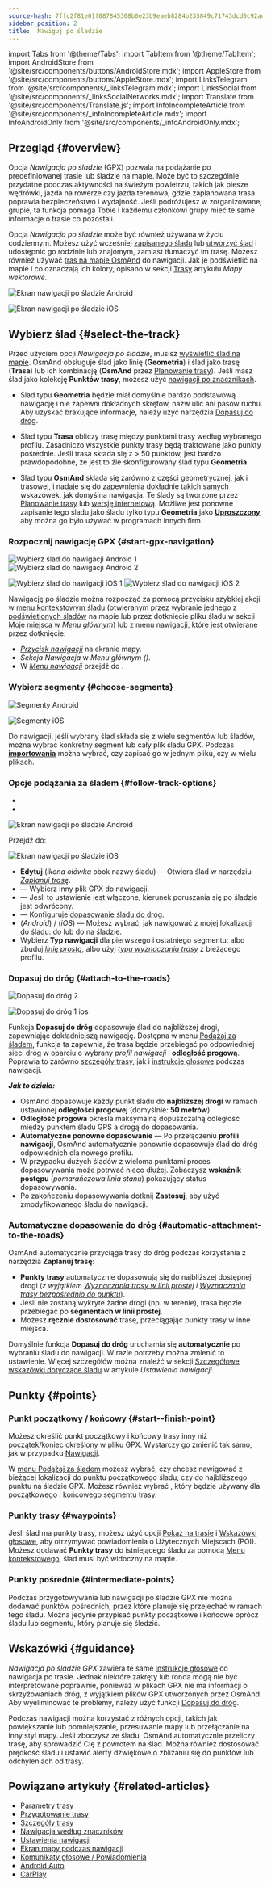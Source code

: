 ```yaml
---
source-hash: 7ffc2f81e01f087845308b0e23b9eaeb8284b235849c71743dcd0c92adb43df9
sidebar_position: 2
title:  Nawiguj po śladzie
---
```

import Tabs from '@theme/Tabs';
import TabItem from '@theme/TabItem';
import AndroidStore from '@site/src/components/buttons/AndroidStore.mdx';
import AppleStore from '@site/src/components/buttons/AppleStore.mdx';
import LinksTelegram from '@site/src/components/_linksTelegram.mdx';
import LinksSocial from '@site/src/components/_linksSocialNetworks.mdx';
import Translate from '@site/src/components/Translate.js';
import InfoIncompleteArticle from '@site/src/components/_infoIncompleteArticle.mdx';
import InfoAndroidOnly from '@site/src/components/_infoAndroidOnly.mdx';



## Przegląd {#overview}

Opcja *Nawigacja po śladzie* (GPX) pozwala na podążanie po predefiniowanej trasie lub śladzie na mapie. Może być to szczególnie przydatne podczas aktywności na świeżym powietrzu, takich jak piesze wędrówki, jazda na rowerze czy jazda terenowa, gdzie zaplanowana trasa poprawia bezpieczeństwo i wydajność. Jeśli podróżujesz w zorganizowanej grupie, ta funkcja pomaga Tobie i każdemu członkowi grupy mieć te same informacje o trasie co pozostali.  

Opcja *Nawigacja po śladzie* może być również używana w życiu codziennym. Możesz użyć wcześniej [zapisanego śladu](../../plugins/trip-recording.md) lub [utworzyć ślad](../../personal/tracks/manage-tracks.md#create-a-track) i udostępnić go rodzinie lub znajomym, zamiast tłumaczyć im trasę. Możesz również używać [tras na mapie OsmAnd](../../../../blog/routes/) do nawigacji. Jak je podświetlić na mapie i co oznaczają ich kolory, opisano w sekcji [Trasy](../../map/vector-maps.md#routes) artykułu *Mapy wektorowe*.  

<Tabs groupId="operating-systems" queryString="current-os">

<TabItem value="android" label="Android">  

![Ekran nawigacji po śladzie Android](@site/static/img/navigation/gpx/navigation_gpx_android.png)

</TabItem>

<TabItem value="ios" label="iOS">

![Ekran nawigacji po śladzie iOS](@site/static/img/navigation/gpx/navigation_gpx_ios.png)

</TabItem>

</Tabs>


## Wybierz ślad {#select-the-track}

Przed użyciem opcji *Nawigacja po śladzie*, musisz [wyświetlić ślad na mapie](../../map/tracks/index.md#display-tracks-on-the-map). OsmAnd obsługuje ślad jako linię (**Geometria**) i ślad jako trasę (**Trasa**) lub ich kombinację (**OsmAnd** przez [Planowanie trasy](../../plan-route/create-route.md)). Jeśli masz ślad jako kolekcję **Punktów trasy**, możesz użyć [nawigacji po znacznikach](./markers-navigation.md).


- Ślad typu **Geometria** będzie miał domyślnie bardzo podstawową nawigację i nie zapewni dokładnych skrętów, nazw ulic ani pasów ruchu. Aby uzyskać brakujące informacje, należy użyć narzędzia [Dopasuj do dróg](#attach-to-the-roads).

- Ślad typu **Trasa** obliczy trasę między punktami trasy według wybranego profilu. Zasadniczo wszystkie punkty trasy będą traktowane jako punkty pośrednie. Jeśli trasa składa się z > 50 punktów, jest bardzo prawdopodobne, że jest to źle skonfigurowany ślad typu **Geometria**.

- Ślad typu **OsmAnd** składa się zarówno z części geometrycznej, jak i trasowej, i nadaje się do zapewnienia dokładnie takich samych wskazówek, jak domyślna nawigacja. Te ślady są tworzone przez [Planowanie trasy](../../plan-route/create-route.md) lub [wersję internetową](../../web/index.md). Możliwe jest ponowne zapisanie tego śladu jako śladu tylko typu **Geometria** jako [**Uproszczony**](../../plan-route/create-route.md#save-route), aby można go było używać w programach innych firm.


### Rozpocznij nawigację GPX {#start-gpx-navigation}

<Tabs groupId="operating-systems" queryString="current-os">

<TabItem value="android" label="Android">  

![Wybierz ślad do nawigacji Android 1](@site/static/img/navigation/gpx/follow_track_andr_1.png) ![Wybierz ślad do nawigacji Android 2](@site/static/img/navigation/gpx/follow_track_andr_2.png)

</TabItem>

<TabItem value="ios" label="iOS">

![Wybierz ślad do nawigacji iOS 1](@site/static/img/navigation/gpx/follow_track_ios_1.png) ![Wybierz ślad do nawigacji iOS 2](@site/static/img/navigation/gpx/follow_track_ios_2.png)

</TabItem>

</Tabs>

Nawigację po śladzie można rozpocząć za pomocą przycisku szybkiej akcji w [menu kontekstowym śladu](../../map/tracks/track-context-menu.md#add-waypoint-to-a-track) (otwieranym przez wybranie jednego z [podświetlonych śladów](./route-navigation.md#history-of-previous-routes) na mapie lub przez dotknięcie pliku śladu w sekcji [Moje miejsca](../../personal/myplaces.md) w *Menu głównym*) lub z menu nawigacji, które jest otwierane przez dotknięcie:

- [*Przycisk nawigacji*](../../widgets/map-buttons.md#directions) na ekranie mapy.  
- *Sekcja Nawigacja* w *Menu głównym* *(<Translate android="true" ids="shared_string_menu,shared_string_navigation"/>)*.
- W [*Menu nawigacji*](./route-navigation.md#navigation-menu) przejdź do *<Translate android="true" ids="shared_string_settings,follow_track"/>*.  

### Wybierz segmenty {#choose-segments}

<Tabs groupId="operating-systems" queryString="current-os">

<TabItem value="android" label="Android">  

![Segmenty Android](@site/static/img/navigation/gpx/segments_andr.png)

</TabItem>

<TabItem value="ios" label="iOS">

![Segmenty iOS](@site/static/img/navigation/gpx/segments_ios.png)

</TabItem>

</Tabs>

Do nawigacji, jeśli wybrany ślad składa się z wielu segmentów lub śladów, można wybrać konkretny segment lub cały plik śladu GPX. Podczas **[importowania](../../personal/tracks/manage-tracks.md#import)** można wybrać, czy zapisać go w jednym pliku, czy w wielu plikach.


### Opcje podążania za śladem {#follow-track-options}

<Tabs groupId="operating-systems" queryString="current-os">

<TabItem value="android" label="Android">  

- *<Translate android="true" ids="shared_string_navigation,shared_string_settings,follow_track"/>*
- *<Translate android="true" ids="help_article_map_track_context_menu_name,shared_string_options,follow_track"/>*

![Ekran nawigacji po śladzie Android](@site/static/img/navigation/gpx/follow_the_track_5-1_andr.png)

</TabItem>

<TabItem value="ios" label="iOS">

Przejdź do: *<Translate ios="true" ids="shared_string_navigation,shared_string_settings,follow_track"/>*


![Ekran nawigacji po śladzie iOS](@site/static/img/navigation/gpx/follow_the_track_4-1_ios.png)

</TabItem>

</Tabs>

- **Edytuj** (*ikona ołówka* obok nazwy śladu) — Otwiera ślad w narzędziu [*Zaplanuj trasę*](../../plan-route/create-route.md).
- **<Translate android="true" ids="select_another_track"/>** — Wybierz inny plik GPX do nawigacji.
- **<Translate android="true" ids="gpx_option_reverse_route"/>** — Jeśli to ustawienie jest włączone, kierunek poruszania się po śladzie jest odwrócony.
- **<Translate android="true" ids="attach_to_the_roads"/>** — Konfiguruje [dopasowanie śladu do dróg](#attach-to-the-roads).
- **<Translate android="true" ids="pass_whole_track_descr"/>** (*Android*) / **<Translate ios="true" ids="point_to_navigate"/>** (*iOS*) — Możesz wybrać, jak nawigować z mojej lokalizacji do śladu:
do *<Translate android="true" ids="start_of_the_track"/>* lub do *<Translate android="true" ids="nearest_point"/>* na śladzie.
- Wybierz **Typ nawigacji** dla pierwszego i ostatniego segmentu: albo zbuduj [*linię prostą*](../routing/straight-line-routing.md), albo użyj [*typu wyznaczania trasy*](../routing/osmand-routing.md#routing-types) z bieżącego profilu.


### Dopasuj do dróg {#attach-to-the-roads}

<Tabs groupId="operating-systems" queryString="current-os">

<TabItem value="android" label="Android">  

![Dopasuj do dróg 2](@site/static/img/navigation/gpx/attach_roads_gpx_andr_2.png)

</TabItem>

<TabItem value="ios" label="iOS">

![Dopasuj do dróg 1 ios](@site/static/img/navigation/gpx/attach_to_the_roads_ios.png)

</TabItem>

</Tabs>

Funkcja **Dopasuj do dróg** dopasowuje ślad do najbliższej drogi, zapewniając dokładniejszą nawigację. Dostępna w menu [Podążaj za śladem](#follow-track-options), funkcja ta zapewnia, że trasa będzie przebiegać po odpowiedniej sieci dróg w oparciu o wybrany *profil nawigacji* i **odległość progową**. Poprawia to zarówno [szczegóły trasy](../setup/route-details.md), jak i [instrukcje głosowe](#guidance) podczas nawigacji.

***Jak to działa:***

- OsmAnd dopasowuje każdy punkt śladu do **najbliższej drogi** w ramach ustawionej **odległości progowej** (domyślnie: **50 metrów**).  
- **Odległość progowa** określa maksymalną dopuszczalną odległość między punktem śladu GPS a drogą do dopasowania.
- **Automatyczne ponowne dopasowanie** — Po przełączeniu **profili nawigacji**, OsmAnd automatycznie ponownie dopasowuje ślad do dróg odpowiednich dla nowego profilu.
- W przypadku dużych śladów z wieloma punktami proces dopasowywania może potrwać nieco dłużej. Zobaczysz **wskaźnik postępu** (*pomarańczowa linia stanu*) pokazujący status dopasowywania.
- Po zakończeniu dopasowywania dotknij **Zastosuj**, aby użyć zmodyfikowanego śladu do nawigacji.

### Automatyczne dopasowanie do dróg {#automatic-attachment-to-the-roads}

OsmAnd automatycznie przyciąga trasy do dróg podczas korzystania z narzędzia **Zaplanuj trasę**:

- **Punkty trasy** automatycznie dopasowują się do najbliższej dostępnej drogi (*z wyjątkiem [Wyznaczania trasy w linii prostej](../../navigation/routing/straight-line-routing.md) i [Wyznaczania trasy bezpośrednio do punktu](../../navigation/routing/direct-to-point-routing.md)*).
- Jeśli nie zostaną wykryte żadne drogi (np. w terenie), trasa będzie przebiegać po **segmentach w linii prostej**.
- Możesz **ręcznie dostosować** trasę, przeciągając punkty trasy w inne miejsca.

Domyślnie funkcja **Dopasuj do dróg** uruchamia się **automatycznie** po wybraniu śladu do nawigacji. W razie potrzeby można zmienić to ustawienie. Więcej szczegółów można znaleźć w sekcji [Szczegółowe wskazówki dotyczące śladu](../guidance/navigation-settings.md#detailed-track-guidance) w artykule *Ustawienia nawigacji*.


## Punkty {#points}

### Punkt początkowy / końcowy {#start--finish-point}

Możesz określić punkt początkowy i końcowy trasy inny niż początek/koniec określony w pliku GPX. Wystarczy go zmienić tak samo, jak w przypadku [Nawigacji](../setup/route-navigation.md#select-starting-point).

W [menu Podążaj za śladem](#follow-track-options) możesz wybrać, czy chcesz nawigować z bieżącej lokalizacji do punktu początkowego śladu, czy do najbliższego punktu na śladzie GPX. Możesz również wybrać [<Translate android="true" ids="nav_type_hint"/>](../routing/osmand-routing.md#routing-types), który będzie używany dla początkowego i końcowego segmentu trasy.  

### Punkty trasy {#waypoints}

Jeśli ślad ma punkty trasy, możesz użyć opcji [Pokaż na trasie](../guidance/map-during-navigation.md#show-points-along-the-route) i [Wskazówki głosowe](../guidance/voice-navigation.md#voice-settings), aby otrzymywać powiadomienia o Użytecznych Miejscach (POI). Możesz dodawać **Punkty trasy** do istniejącego śladu za pomocą [Menu kontekstowego](../../map/map-context-menu.md#-add--edit-track-waypoint), ślad musi być widoczny na mapie.

### Punkty pośrednie {#intermediate-points}

Podczas przygotowywania lub nawigacji po śladzie GPX nie można dodawać punktów pośrednich, przez które planuje się przejechać w ramach tego śladu. Można jedynie przypisać punkty początkowe i końcowe oprócz śladu lub segmentu, który planuje się śledzić.

## Wskazówki {#guidance}

*Nawigacja po śladzie GPX* zawiera te same [instrukcje głosowe](../guidance/voice-navigation.md) co nawigacja po trasie. Jednak niektóre zakręty lub ronda mogą nie być interpretowane poprawnie, ponieważ w plikach GPX nie ma informacji o skrzyżowaniach dróg, z wyjątkiem plików GPX utworzonych przez OsmAnd. Aby wyeliminować te problemy, należy użyć funkcji [Dopasuj do dróg](#attach-to-the-roads).  

Podczas nawigacji można korzystać z różnych opcji, takich jak powiększanie lub pomniejszanie, przesuwanie mapy lub przełączanie na inny styl mapy. Jeśli zboczysz ze śladu, OsmAnd automatycznie przeliczy trasę, aby sprowadzić Cię z powrotem na ślad. Można również dostosować prędkość śladu i ustawić alerty dźwiękowe o zbliżaniu się do punktów lub odchyleniach od trasy.  


## Powiązane artykuły {#related-articles}

- [Parametry trasy](../routing/osmand-routing.md#routing-types)
- [Przygotowanie trasy](./route-navigation.md)
- [Szczegóły trasy](./route-details.md)
- [Nawigacja według znaczników](./markers-navigation.md)
- [Ustawienia nawigacji](../guidance/navigation-settings.md)
- [Ekran mapy podczas nawigacji](../guidance/map-during-navigation.md)
- [Komunikaty głosowe / Powiadomienia](../guidance/voice-navigation.md)
- [Android Auto](../auto-car.md)
- [CarPlay](../car-play.md)